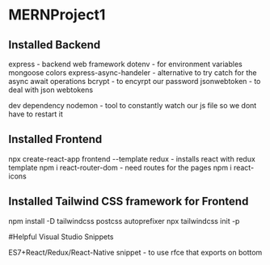 # MERNProject1

## Installed Backend
express - backend web framework 
dotenv - for environment variables
mongoose 
colors
express-async-handeler - alternative to  try catch for the async await operations
bcrypt - to encyrpt our password
jsonwebtoken - to deal with json webtokens

dev dependency nodemon - tool to constantly watch our js file so we dont have to restart it

## Installed Frontend
npx create-react-app frontend --template redux       - installs react with redux template
npm i react-router-dom       - need routes for the pages
npm i react-icons

## Installed Tailwind CSS framework for Frontend
npm install -D tailwindcss postcss autoprefixer
npx tailwindcss init -p

#Helpful Visual Studio Snippets

ES7+React/Redux/React-Native snippet    - to use rfce that exports on bottom

